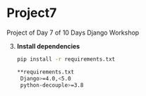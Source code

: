 # Project7
Project of Day 7 of 10 Days Django Workshop

3. **Install dependencies**
   ```bash
   pip install -r requirements.txt

   **requirements.txt
    Django>=4.0,<5.0
    python-decouple>=3.8
